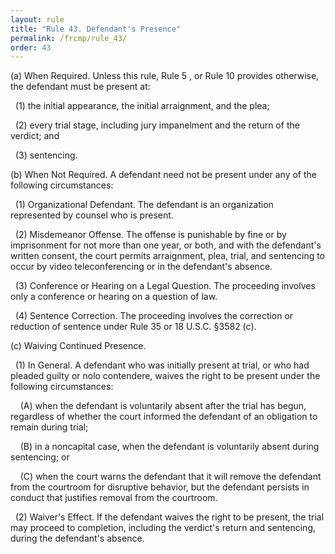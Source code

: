 ```yaml
---
layout: rule
title: "Rule 43. Defendant's Presence"
permalink: /frcmp/rule_43/
order: 43
---
```


(a) When Required. Unless this rule, Rule 5 , or Rule 10 provides otherwise, the defendant must be present at:


&nbsp;&nbsp;(1) the initial appearance, the initial arraignment, and the plea;


&nbsp;&nbsp;(2) every trial stage, including jury impanelment and the return of the verdict; and


&nbsp;&nbsp;(3) sentencing.


(b) When Not Required. A defendant need not be present under any of the following circumstances:


&nbsp;&nbsp;(1) Organizational Defendant. The defendant is an organization represented by counsel who is present.


&nbsp;&nbsp;(2) Misdemeanor Offense. The offense is punishable by fine or by imprisonment for not more than one year, or both, and with the defendant's written consent, the court permits arraignment, plea, trial, and sentencing to occur by video teleconferencing or in the defendant's absence.


&nbsp;&nbsp;(3) Conference or Hearing on a Legal Question. The proceeding involves only a conference or hearing on a question of law.


&nbsp;&nbsp;(4) Sentence Correction. The proceeding involves the correction or reduction of sentence under Rule 35 or 18 U.S.C. §3582 (c).


(c) Waiving Continued Presence.


&nbsp;&nbsp;(1) In General. A defendant who was initially present at trial, or who had pleaded guilty or nolo contendere, waives the right to be present under the following circumstances:


&nbsp;&nbsp;&nbsp;&nbsp;(A) when the defendant is voluntarily absent after the trial has begun, regardless of whether the court informed the defendant of an obligation to remain during trial;


&nbsp;&nbsp;&nbsp;&nbsp;(B) in a noncapital case, when the defendant is voluntarily absent during sentencing; or


&nbsp;&nbsp;&nbsp;&nbsp;(C) when the court warns the defendant that it will remove the defendant from the courtroom for disruptive behavior, but the defendant persists in conduct that justifies removal from the courtroom.


&nbsp;&nbsp;(2) Waiver's Effect. If the defendant waives the right to be present, the trial may proceed to completion, including the verdict's return and sentencing, during the defendant's absence.
